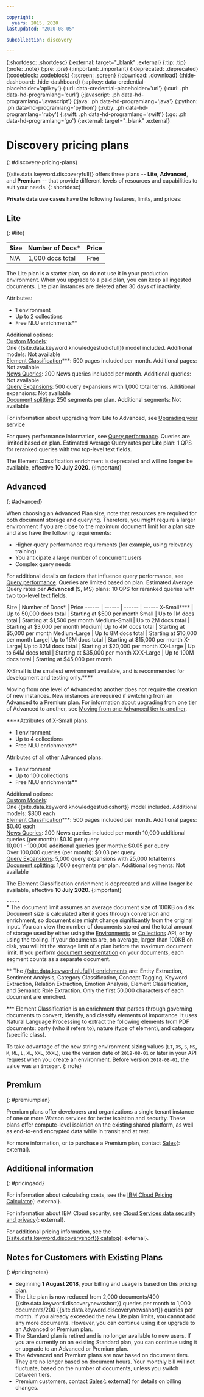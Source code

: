 ```yaml
---

copyright:
  years: 2015, 2020
lastupdated: "2020-08-05"

subcollection: discovery

---
```


{:shortdesc: .shortdesc}
{:external: target="_blank" .external}
{:tip: .tip}
{:note: .note}
{:pre: .pre}
{:important: .important}
{:deprecated: .deprecated}
{:codeblock: .codeblock}
{:screen: .screen}
{:download: .download}
{:hide-dashboard: .hide-dashboard}
{:apikey: data-credential-placeholder='apikey'}
{:url: data-credential-placeholder='url'}
{:curl: .ph data-hd-programlang='curl'}
{:javascript: .ph data-hd-programlang='javascript'}
{:java: .ph data-hd-programlang='java'}
{:python: .ph data-hd-programlang='python'}
{:ruby: .ph data-hd-programlang='ruby'}
{:swift: .ph data-hd-programlang='swift'}
{:go: .ph data-hd-programlang='go'}
{:external: target="_blank" .external}

# Discovery pricing plans
{: #discovery-pricing-plans}

<!-- Learn more topic WDS -->
{{site.data.keyword.discoveryfull}} offers three plans -- **Lite**, **Advanced**, and **Premium** -- that provide different levels of resources and capabilities to suit your needs.
{: shortdesc}

**Private data use cases** have the following features, limits, and prices:

## Lite
{: #lite}

Size | Number of Docs\* | Price
------ | ------ | ------
N/A | 1,000 docs total | Free

The Lite plan is a starter plan, so do not use it in your production environment. When you upgrade to a paid plan, you can keep all ingested documents.  Lite plan instances are deleted after 30 days of inactivity.

Attributes:
- 1 environment
- Up to 2 collections
- Free NLU enrichments\*\*

Additional options:<br> [Custom Models](/docs/discovery?topic=discovery-integrating-with-wks):<br>
One {{site.data.keyword.knowledgestudiofull}} model included. Additional models: Not available<br>[Element Classification](/docs/discovery?topic=discovery-element-classification)\*\*\*:
500 pages included per month. Additional pages: Not available <br>[News Queries](/docs/discovery?topic=discovery-watson-discovery-news):
200 News queries included per month. Additional queries:  Not available<br>[Query Expansions](/docs/discovery?topic=discovery-query-concepts#query-expansion):
500 query expansions with 1,000 total terms. Additional expansions: Not available<br>
[Document splitting](/docs/discovery?topic=discovery-configservice#doc-segmentation): 250 segments per plan. Additional segments: Not available

For information about upgrading from Lite to Advanced, see [Upgrading your service](/docs/discovery?topic=discovery-upgrading-your-plan#service)

For query performance information, see [Query performance](/docs/discovery?topic=discovery-qp). Queries are limited based on plan. Estimated Average Query rates per **Lite** plan: 1 QPS for reranked queries with two top-level text fields.

The Element Classification enrichment is deprecated and will no longer be available, effective **10 July 2020**.
{:important}

## Advanced
{: #advanced}

When choosing an Advanced Plan size, note that resources are required for both document storage and querying. Therefore, you might require a larger environment if you are close to the maximum document limit for a plan size and also have the following requirements:

-  Higher query performance requirements (for example, using relevancy training)
-  You anticipate a large number of concurrent users
-  Complex query needs

For additional details on factors that influence query performance, see [Query performance](/docs/discovery?topic=discovery-qp). Queries are limited based on plan. Estimated Average Query rates per **Advanced** (S, MS) plans: 10 QPS for reranked queries with two top-level text fields.

Size | Number of Docs\* | Price
------ | ------ | ------ | ------
X-Small\*\*\*\* | Up to 50,000 docs total | Starting at $500 per month
Small | Up to 1M docs total | Starting at $1,500 per month
Medium-Small | Up to 2M docs total | Starting at $3,000 per month
Medium| Up to 4M docs total | Starting at $5,000 per month
Medium-Large | Up to 8M docs total | Starting at $10,000 per month
Large| Up to 16M docs total | Starting at $15,000 per month
X-Large| Up to 32M docs total | Starting at $20,000 per month
XX-Large | Up to 64M docs total | Starting at $35,000 per month
XXX-Large | Up to 100M docs total | Starting at $45,000 per month

X-Small is the smallest environment available, and is recommended for development and testing only.\*\*\*\*

Moving from one level of Advanced to another does not require the creation of new instances. New instances are required if switching from an Advanced to a Premium plan. For information about upgrading from one tier of Advanced to another, see [Moving from one Advanced tier to another](/docs/discovery?topic=discovery-upgrading-your-plan).

\*\*\*\*Attributes of X-Small plans:
- 1 environment
- Up to 4 collections
- Free NLU enrichments\*\*

Attributes of all other Advanced plans:
- 1 environment
- Up to 100 collections
- Free NLU enrichments\*\*

Additional options:<br> [Custom Models](/docs/discovery?topic=discovery-integrating-with-wks):<br>
One {{site.data.keyword.knowledgestudioshort}} model included. Additional models: $800 each<br>[Element Classification](/docs/discovery?topic=discovery-element-classification)\*\*\*:
500 pages included per month. Additional pages: $0.40 each<br>[News Queries](/docs/discovery?topic=discovery-watson-discovery-news):
200 News queries included per month
10,000 additional queries (per month): $0.10 per query<br>
10,001 - 100,000 additional queries (per month): $0.05 per query<br>
Over 100,000 queries (per month): $0.03 per query<br>
[Query Expansions](/docs/discovery?topic=discovery-query-concepts#query-expansion):
5,000 query expansions with 25,000 total terms<br>
[Document splitting](/docs/discovery?topic=discovery-configservice#doc-segmentation): 1,000 segments per plan. Additional segments: Not available

The Element Classification enrichment is deprecated and will no longer be available, effective **10 July 2020**.
{:important}

`-----`
<br>
\* The document limit assumes an average document size of 100KB on disk. Document size is calculated after it goes through conversion and enrichment, so document size might change significantly from the original input. You can view the number of documents stored and the total amount of storage used by either using the [Environments](https://{DomainName}/apidocs/discovery#get-environment-info) or [Collections](https://{DomainName}/apidocs/discovery#get-collection-details) API, or by using the tooling. If your documents are, on average, larger than 100KB on disk, you will hit the storage limit of a plan before the maximum document limit. If you perform [document segmentation](/docs/discovery?topic=discovery-configservice#doc-segmentation) on your documents, each segment counts as a separate document.

\*\* The [{{site.data.keyword.nlufull}} enrichments](/docs/discovery?topic=discovery-configservice#adding-enrichments) are: Entity Extraction, Sentiment Analysis, Category Classification, Concept Tagging, Keyword Extraction, Relation Extraction, Emotion Analysis, Element Classification, and Semantic Role Extraction.  Only the first 50,000 characters of each document are enriched.

\*\*\* Element Classification is an enrichment that parses through governing documents to convert, identify, and classify elements of importance. It uses Natural Language Processing to extract the following elements from PDF documents: party (who it refers to), nature (type of element), and category (specific class).

To take advantage of the new string environment sizing values (`LT`, `XS`, `S`, `MS`, `M`, `ML`, `L`, `XL`, `XXL`, `XXXL`), use the version date of `2018-08-01` or later in your API request when you create an environment. Before version `2018-08-01`, the value was an `integer`.
{: note}

## Premium
{: #premiumplan}

Premium plans offer developers and organizations a single tenant instance of one or more Watson services for better isolation and security. These plans offer compute-level isolation on the existing shared platform, as well as end-to-end encrypted data while in transit and at rest.

For more information, or to purchase a Premium plan, contact [Sales](https://ibm.biz/contact-wdc-premium){: external}.

## Additional information
{: #pricingadd}

For information about calculating costs, see the [IBM Cloud Pricing Calculator](https://cloud.ibm.com/estimator/review){: external}.

For information about IBM Cloud security, see [Cloud Services data security and privacy](https://www.ibm.com/software/sla/sladb.nsf/sla/csdsp?OpenDocument){: external}.

For additional pricing information, see the [{{site.data.keyword.discoveryshort}} catalog](https://cloud.ibm.com/catalog/services/discovery){: external}.

## Notes for Customers with Existing Plans
{: #pricingnotes}

- Beginning **1 August 2018**, your billing and usage is based on this pricing plan.
- The Lite plan is now reduced from 2,000 documents/400 {{site.data.keyword.discoverynewsshort}} queries per month to 1,000 documents/200 {{site.data.keyword.discoverynewsshort}} queries per month.  If you already exceeded the new Lite plan limits, you cannot add any more documents. However, you can continue using it or upgrade to an Advanced or Premium plan.
- The Standard plan is retired and is no longer available to new users. If you are currently on an existing Standard plan, you can continue using it or upgrade to an Advanced or Premium plan.
- The Advanced and Premium plans are now based on document tiers. They are no longer based on document hours. Your monthly bill will not fluctuate, based on the number of documents, unless you switch between tiers.
- Premium customers, contact [Sales](https://ibm.biz/contact-wdc-premium){: external} for details on billing changes.
